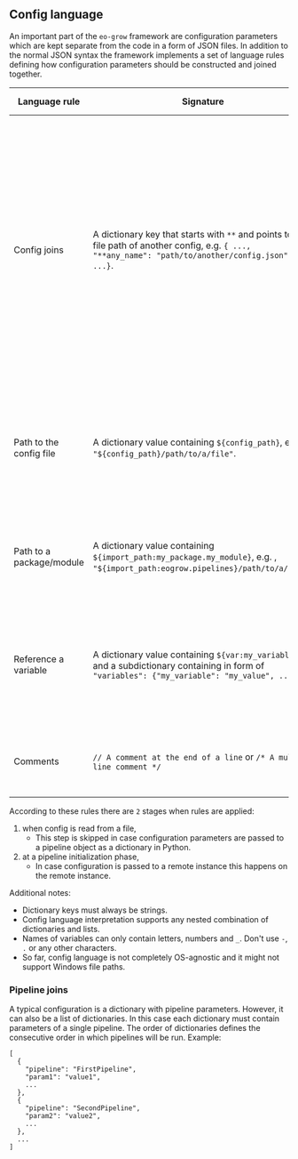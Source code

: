 ## Config language

An important part of the `eo-grow` framework are configuration parameters which are kept separate from the code in a form of JSON files. In addition to the normal JSON syntax the framework implements a set of language rules defining how configuration parameters should be constructed and joined together.

| Language rule | Signature | Description | When is evaluated | Use cases |
|---|---|---|---|---|
| Config joins | A dictionary key that starts with `**` and points to a file path of another config, e.g. `{ ..., "**any_name": "path/to/another/config.json", ...}`. | Evaluation replaces the key with keys and values from the referenced config file. The replacement happens recursively. In case of clashes, parameters that already exist in a config have priority. The reason behind `**` notation is to be similar to `**kwargs` in Python. | When config is read from a file. | For referencing config files with parameters that are shared between pipelines. This rule aims to reduce config and parameter duplication. |
| Path to the config file | A dictionary value containing `${config_path}`, e.g. `"${config_path}/path/to/a/file"`. | The signature is a replaced with a path to the current config file. The path is relative to a filesystem and doesn't end with `/`. | When config is read from a file. | Can be used to reference another config file with a path that is relative to the current config location. |
| Path to a package/module | A dictionary value containing `${import_path:my_package.my_module}`, e.g. , `"${import_path:eogrow.pipelines}/path/to/a/file"`. | The signature is a replaced with a path to the location from where given import would be made. | At a pipeline initialization phase. | In case non-Python files are a part of a package, e.g. evalscripts, this provides their file path. |
| Reference a variable | A dictionary value containing `${var:my_variable}` and a subdictionary containing in form of `"variables": {"my_variable": "my_value", ...}` | The signature is replaced with values written in `variables` subdictionary and the subdictionary is removed in the process. | At a pipeline initialization phase. | This aims to reduce the number of duplicated or correlated config parameters and simplifies config parametrization. |
| Comments | `// A comment at the end of a line` or `/* A multi-line comment */` | The comments are ignored and removed when config is loaded. | When config is read from a file. | To explain why a parameter is set to a certain value. |

According to these rules there are `2` stages when rules are applied:

1. when config is read from a file,
   * This step is skipped in case configuration parameters are passed to a pipeline object as a dictionary in Python.
2. at a pipeline initialization phase,
   * In case configuration is passed to a remote instance this happens on the remote instance.

Additional notes:

- Dictionary keys must always be strings.
- Config language interpretation supports any nested combination of dictionaries and lists.
- Names of variables can only contain letters, numbers and `_`. Don't use `-`, `.` or any other characters.
- So far, config language is not completely OS-agnostic and it might not support Windows file paths.


### Pipeline joins

A typical configuration is a dictionary with pipeline parameters. However, it can also be a list of dictionaries. In this case each dictionary must contain parameters of a single pipeline. The order of dictionaries defines the consecutive order in which pipelines will be run. Example:

```
[
  {
    "pipeline": "FirstPipeline",
    "param1": "value1",
    ...
  },
  {
    "pipeline": "SecondPipeline",
    "param2": "value2",
    ...
  },
  ...
]
```
